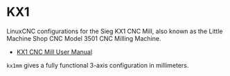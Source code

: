 # KX1

LinuxCNC configurations for the Sieg KX1 CNC Mill, also known as the Little Machine Shop CNC Model 3501 CNC Milling Machine.

- [KX1 CNC Mill User Manual](etc/66052.pdf)

`kx1mm` gives a fully functional 3-axis configuration in millimeters. 
